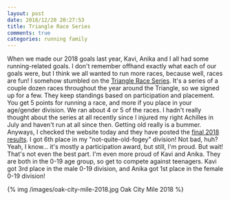```yaml
---
layout: post
date: 2018/12/20 20:27:53
title: Triangle Race Series
comments: true
categories: running family
---
```


When we made our 2018 goals last year, Kavi, Anika and I all had some running-related goals. I don't
remember offhand exactly what each of our goals were, but I think we all wanted to run more races,
because well, races are fun! I somehow stumbled on the [Triangle Race
Series](http://www.precisionrace.com/triangle-race-series2/). It's a series of a couple dozen races
throughout the year around the Triangle, so we signed up for a few. They keep standings based on
participation and placement. You get 5 points for running a race, and more if you place in your
age/gender division. We ran about 4 or 5 of the races. I hadn't really thought about the series at
all recently since I injured my right Achilles in July and haven't run at all since then. Getting
old really is a bummer. Anyways, I checked the website today and they have posted the [final 2018
results](http://www.precisionrace.com/s/Series_Rank_Report_Race25_Cash_v9_2Races-xzxt.pdf). I got
6th place in my "not-quite-old-fogey" division! Not bad, huh? Yeah, I know... it's mostly a
participation award, but still, I'm proud. But wait! That's not even the best part. I'm even more
proud of Kavi and Anika. They are both in the 0-19 age group, so get to compete against teenagers.
Kavi got 3rd place in the male 0-19 division, and Anika got 1st place in the female 0-19 division!

{% img /images/oak-city-mile-2018.jpg Oak City Mile 2018 %}
